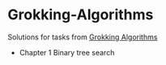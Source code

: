 # Grokking-Algorithms
Solutions for tasks from [Grokking Algorithms](https://www.manning.com/books/grokking-algorithms)


* Chapter 1
    Binary tree search
